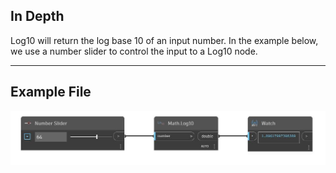 ## In Depth
Log10 will return the log base 10 of an input number. In the example below, we use a number slider to control the input to a Log10 node.
___
## Example File

![Log10](./DSCore.Math.Log10_img.jpg)

